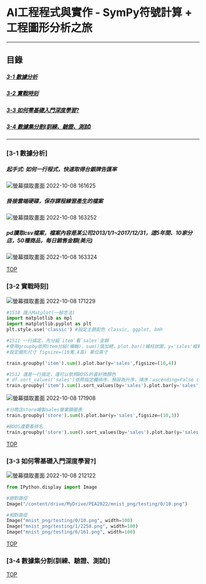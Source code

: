 # AI工程程式與實作 - SymPy符號計算 + 工程圖形分析之旅

<a name="000"/>

---
## 目錄
##### [3-1 數據分析](#001)
##### [3-2 實戰時刻](#002)
##### [3-3 如何零基礎入門深度學習?](#003)
##### [3-4 數據集分割(訓練、驗證、測試)](#004)

---

<a name="001"/>

### [3-1 數據分析]

##### 起手式: 如何一行程式，快速取得台銀牌告匯率
![螢幕擷取畫面 2022-10-08 161625](https://user-images.githubusercontent.com/89327055/194698481-3c7efe5d-4c36-481e-bbe8-5a3b99014405.png)

##### 掛接雲端硬碟，保存課程練習產生的檔案
![螢幕擷取畫面 2022-10-08 163252](https://user-images.githubusercontent.com/89327055/194698484-068eff4e-87a9-42ed-96f2-262937fc7447.png)

##### pd讀取csv檔案，檔案內容是某公司2013/1/1~2017/12/31，這5年間、10家分店，50種商品，每日銷售金額(美元)
![螢幕擷取畫面 2022-10-08 163324](https://user-images.githubusercontent.com/89327055/194698517-f83321ef-00bb-41b3-80f7-b5176232090d.png)



[TOP](#000)

<a name="002"/>

### [3-2 實戰時刻]
![螢幕擷取畫面 2022-10-08 171229](https://user-images.githubusercontent.com/89327055/194700201-cfb5cb35-6004-45d9-b2af-4be68c5e4590.png)
````python
#1510 匯入Matplot(一般念法)
import matplotlib as mpl
import matplotlib.pyplot as plt
plt.style.use('classic') #設定主題配色 classic, ggplot, bmh 

#1511 一行搞定，先分組`item`看`sales`金額
#使用groupby依照item分組(橫軸)，sum()值加總，plot.bar()繪柱狀圖，y='sales'縱軸，figsize=(10,4)出圖尺寸
#設定圖形尺寸 figsize=(10寬,4高) 單位英寸

train.groupby('item').sum().plot.bar(y='sales',figsize=(10,4))

#1512 還是一行搞定，還可以依照BOSS的喜好換顏色
# df.sort_values('sales')依照指定欄排序，預設為升序，降序：ascending=False color='pink'自訂顏色
train.groupby('item').sum().sort_values(by='sales').plot.bar(y='sales', figsize=(10,4), color='red')
````
![螢幕擷取畫面 2022-10-08 171908](https://user-images.githubusercontent.com/89327055/194700204-40ddfbd6-a041-42f3-b544-74f6e61fcdd2.png)
````python
#分商店store繪製sales營業額圖表
train.groupby('store').sum().plot.bar(y='sales',figsize=(10,3))

#BOOS還要看排名
train.groupby('store').sum().sort_values(by='sales').plot.bar(y='sales', figsize=(10,4))
````


[TOP](#000)


<a name="003"/>

### [3-3 如何零基礎入門深度學習?]
![螢幕擷取畫面 2022-10-08 212122](https://user-images.githubusercontent.com/89327055/194709691-1efa04a3-b4ba-46b4-9027-796cf37da29c.png)
`````python
from IPython.display import Image

#絕對路徑
Image("/content/drive/MyDrive/PEA2022/mnist_png/testing/0/10.png")

#相對路徑
Image("mnist_png/testing/0/10.png", width=100)
Image("mnist_png/testing/1/2258.png", width=100)
Image("mnist_png/testing/6/161.png", width=100)
`````

[TOP](#000)


<a name="004"/>

### [3-4 數據集分割(訓練、驗證、測試)]


[TOP](#000)

